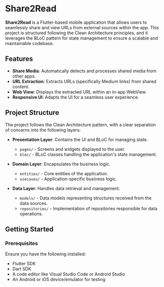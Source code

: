 # Share2Read

**Share2Read** is a Flutter-based mobile application that allows users to seamlessly share and view URLs from external sources within the app. This project is structured following the Clean Architecture principles, and it leverages the BLoC pattern for state management to ensure a scalable and maintainable codebase.

## Features

- **Share Media**: Automatically detects and processes shared media from other apps.
- **URL Extraction**: Extracts URLs (specifically Medium links) from shared content.
- **Web View**: Displays the extracted URL within an in-app WebView.
- **Responsive UI**: Adapts the UI for a seamless user experience.

## Project Structure

The project follows the Clean Architecture pattern, with a clear separation of concerns into the following layers:

- **Presentation Layer**: Contains the UI and BLoC for managing state.
  - `pages/` - Screens and widgets displayed to the user.
  - `bloc/` - BLoC classes handling the application's state management.
  
- **Domain Layer**: Encapsulates the business logic.
  - `entities/` - Core entities of the application.
  - `usecases/` - Application-specific business logic.

- **Data Layer**: Handles data retrieval and management.
  - `models/` - Data models representing structures received from the data sources.
  - `repositories/` - Implementation of repositories responsible for data operations.

## Getting Started

### Prerequisites

Ensure you have the following installed:

- Flutter SDK
- Dart SDK
- A code editor like Visual Studio Code or Android Studio
- An Android or iOS device/emulator for testing

